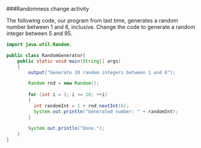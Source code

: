 <!--ajh:done-->

###Randomness change activity

The following code, our program from last time, generates a random number between 1 and 6, inclusive. Change the code to generate a random integer between 5 and 95.

```java
import java.util.Random;

public class RandomGenerator{
    public static void main(String[] args)
    {
        output("Generate 10 random integers between 1 and 6");

        Random rnd = new Random();
        
        for (int i = 1; i <= 10; ++i)
        {
          int randomInt = 1 + rnd.nextInt(6);
          System.out.println("Generated number: " + randomInt);
        }
    
        System.out.println("Done.");
    }
}
```





